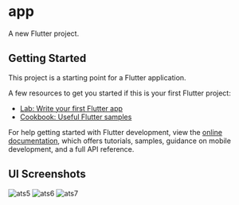 # app

A new Flutter project.

## Getting Started

This project is a starting point for a Flutter application.

A few resources to get you started if this is your first Flutter project:

- [Lab: Write your first Flutter app](https://docs.flutter.dev/get-started/codelab)
- [Cookbook: Useful Flutter samples](https://docs.flutter.dev/cookbook)

For help getting started with Flutter development, view the
[online documentation](https://docs.flutter.dev/), which offers tutorials,
samples, guidance on mobile development, and a full API reference.

## UI Screenshots
![ats5](https://github.com/Tushar-K24/application-tracking-system/assets/62638544/19eb6cd5-4b6b-4a29-b7bf-375cebf5b9bb)
![ats6](https://github.com/Tushar-K24/application-tracking-system/assets/62638544/61df1792-923e-483f-9d91-826f92e80c8d)
![ats7](https://github.com/Tushar-K24/application-tracking-system/assets/62638544/42c58ab4-72fb-40c8-abb2-34972bb0bc44)
